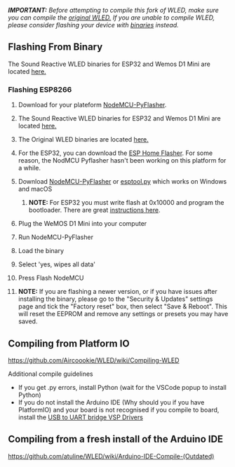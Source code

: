 ***IMPORTANT:*** _Before attempting to compile this fork of WLED, make sure you can compile the [original WLED.](https://github.com/Aircoookie/WLED) If you are unable to compile WLED, please consider flashing your device with [binaries](https://github.com/atuline/WLED/releases/latest) instead._


## Flashing From Binary
The Sound Reactive WLED binaries for ESP32 and Wemos D1 Mini are located [here.](https://github.com/atuline/WLED/releases/latest)

### Flashing ESP8266

1.  Download for your plateform [NodeMCU-PyFlasher](https://github.com/marcelstoer/nodemcu-pyflasher/releases).


1.  The Sound Reactive WLED binaries for ESP32 and Wemos D1 Mini are located [here.](https://github.com/atuline/WLED/releases/latest)
1.  The Original WLED binaries are located [here.](https://github.com/Aircoookie/WLED/releases/latest)
1.  For the ESP32, you can download the [ESP Home Flasher](https://github.com/esphome/esphome-flasher/releases/latest). For some reason, the NodMCU Pyflasher hasn't been working on this platform for a while.
1.  Download [NodeMCU-PyFlasher](https://github.com/marcelstoer/nodemcu-pyflasher/releases) or [esptool.py](https://github.com/espressif/esptool) which works on Windows and macOS
    1. **NOTE:** For ESP32 you must write flash at 0x10000 and program the bootloader. There are great [instructions here](https://github.com/Aircoookie/WLED/wiki/Install-WLED-binary).
1.  Plug the WeMOS D1 Mini into your computer
1.  Run NodeMCU-PyFlasher
1.  Load the binary
1.  Select 'yes, wipes all data'
1.  Press Flash NodeMCU
1. **NOTE:** If you are flashing a newer version, or if you have issues after installing the binary, please go to the "Security & Updates" settings page and tick the "Factory reset" box, then select "Save & Reboot". This will reset the EEPROM and remove any settings or presets you may have saved.

## Compiling from Platform IO

https://github.com/Aircoookie/WLED/wiki/Compiling-WLED

Additional compile guidelines
* If you get .py errors, install Python (wait for the VSCode popup to install Python)
* If you do not install the Arduino IDE (Why should you if you have PlatformIO) and your board is not recognised if you compile to board, install the [USB to UART bridge VSP Drivers](https://www.silabs.com/developers/usb-to-uart-bridge-vcp-drivers)

## Compiling from a fresh install of the Arduino IDE

https://github.com/atuline/WLED/wiki/Arduino-IDE-Compile-(Outdated)
